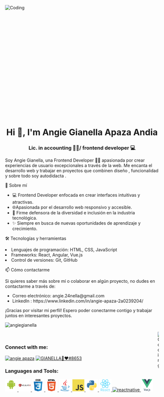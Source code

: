 <img align="right" alt="Coding" src="https://www.google.com/url?sa=i&url=https%3A%2F%2Fwww.canva.com%2Fes_es%2Fportadas-facebook%2Fplantillas%2F&psig=AOvVaw2BvxieVTVo81ZUi2wCAl4I&ust=1686855787760000&source=images&cd=vfe&ved=0CBEQjRxqFwoTCJip0YXHw_8CFQAAAAAdAAAAABAE" width="1000" height="400"  img>
<h1 align="center">Hi 👋, I'm Angie Gianella Apaza Andia</h1>
<h3 align="center">Lic. in accounting 👩‍💻/ frontend developer 💻</h3>
<p>Soy Angie Gianella, una Frontend Developer 👩‍💻 apasionada por crear experiencias de usuario excepcionales a través de la web. Me encanta el desarrollo web y trabajar en proyectos que combinen diseño , funcionalidad y sobre todo soy autodidacta .</p>
 <p>🌺 Sobre mí</p>
    <ul>
        <li>💻 Frontend Developer enfocada en crear interfaces intuitivas y atractivas.</li>
        <li>🌐Apasionada por el desarrollo web responsivo y accesible.</li>
        <li>🌈 Firme defensora de la diversidad e inclusión en la industria tecnológica.</li>
        <li>✨ Siempre en busca de nuevas oportunidades de aprendizaje y crecimiento.</li>
    </ul>
    <p>🛠️ Tecnologías y herramientas</p>
    <li>Lenguajes de programación: HTML, CSS, JavaScript</li>
    <li>Frameworks: React, Angular, Vue.js</li>
    <li>Control de versiones: Git, GitHub</li>
    <p>📫 Cómo contactarme</p>
    <p>Si quieres saber más sobre mí o colaborar en algún proyecto, no dudes en contactarme a través de:</p>
    <ul>
        <li>Correo electrónico: angie.24nella@gmail.com</li>
        <li>LinkedIn : https://www.linkedin.com/in/angie-apaza-2a0239204/</li>
    </ul>
    <p>¡Gracias por visitar mi perfil! Espero poder conectarme contigo y trabajar juntos en interesantes proyectos.</p>

<p align="left"> <img src="https://komarev.com/ghpvc/?username=angiegianella&label=Profile%20views&color=0e75b6&style=flat" alt="angiegianella" /> </p>
<img align="right" alt="Coding" src="https://media.giphy.com/media/L1R1tvI9svkIWwpVYr/giphy.gif" width="4
00" frameBorder="0" class="giphy-embed" img>
<p align="left"> <a href="https://twitter.com/" target="blank"><img src="https://img.shields.io/twitter/follow/?logo=twitter&style=for-the-badge" alt="" /></a> </p>

<h3 align="left">Connect with me:</h3>
<p align="left">
<a href="https://linkedin.com/in/angie apaza" target="blank"><img align="center" src="https://raw.githubusercontent.com/rahuldkjain/github-profile-readme-generator/master/src/images/icons/Social/linked-in-alt.svg" alt="angie apaza" height="30" width="40" /></a>
<a href="https://discord.gg/GIANELLA🌹❤#8653" target="blank"><img align="center" src="https://raw.githubusercontent.com/rahuldkjain/github-profile-readme-generator/master/src/images/icons/Social/discord.svg" alt="GIANELLA🌹❤#8653" height="30" width="40" /></a>
</p>

<h3 align="left">Languages and Tools:</h3>
<p align="left"> <a href="https://developer.android.com" target="_blank" rel="noreferrer"> <img src="https://raw.githubusercontent.com/devicons/devicon/master/icons/android/android-original-wordmark.svg" alt="android" width="40" height="40"/> </a> <a href="https://angular.io" target="_blank" rel="noreferrer"> <img src="https://raw.githubusercontent.com/devicons/devicon/master/icons/angularjs/angularjs-original-wordmark.svg" alt="angularjs" width="40" height="40"/> </a> <a href="https://www.w3schools.com/css/" target="_blank" rel="noreferrer"> <img src="https://raw.githubusercontent.com/devicons/devicon/master/icons/css3/css3-original-wordmark.svg" alt="css3" width="40" height="40"/> </a> <a href="https://www.w3.org/html/" target="_blank" rel="noreferrer"> <img src="https://raw.githubusercontent.com/devicons/devicon/master/icons/html5/html5-original-wordmark.svg" alt="html5" width="40" height="40"/> </a> <a href="https://www.java.com" target="_blank" rel="noreferrer"> <img src="https://raw.githubusercontent.com/devicons/devicon/master/icons/java/java-original.svg" alt="java" width="40" height="40"/> </a> <a href="https://developer.mozilla.org/en-US/docs/Web/JavaScript" target="_blank" rel="noreferrer"> <img src="https://raw.githubusercontent.com/devicons/devicon/master/icons/javascript/javascript-original.svg" alt="javascript" width="40" height="40"/> </a> <a href="https://www.python.org" target="_blank" rel="noreferrer"> <img src="https://raw.githubusercontent.com/devicons/devicon/master/icons/python/python-original.svg" alt="python" width="40" height="40"/> </a> <a href="https://reactjs.org/" target="_blank" rel="noreferrer"> <img src="https://raw.githubusercontent.com/devicons/devicon/master/icons/react/react-original-wordmark.svg" alt="react" width="40" height="40"/> </a> <a href="https://reactnative.dev/" target="_blank" rel="noreferrer"> <img src="https://reactnative.dev/img/header_logo.svg" alt="reactnative" width="40" height="40"/> </a> <a href="https://vuejs.org/" target="_blank" rel="noreferrer"> <img src="https://raw.githubusercontent.com/devicons/devicon/master/icons/vuejs/vuejs-original-wordmark.svg" alt="vuejs" width="40" height="40"/> </a> </p>
